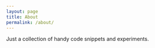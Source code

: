 ```yaml
---
layout: page
title: About
permalink: /about/
---
```


Just a collection of handy code snippets and experiments.